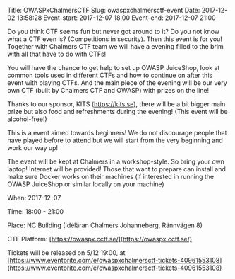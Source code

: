 Title: OWASPxChalmersCTF
Slug: owaspxchalmersctf-event
Date: 2017-12-02 13:58:28
Event-start: 2017-12-07 18:00
Event-end: 2017-12-07 21:00

Do you think CTF seems fun but never got around to it? Do you not know what a CTF even is? (Competitions in security). Then this event is for you! Together with Chalmers CTF team we will have a evening filled to the brim with all that have to do with CTFs!

You will have the chance to get help to set up OWASP JuiceShop, look at common tools used in different CTFs and how to continue on after this event with playing CTFs. And the main piece of the evening will be our very own CTF (built by Chalmers CTF and OWASP) with prizes on the line!

Thanks to our sponsor, KITS (https://kits.se), there will be a bit bigger main prize but also food and refreshments during the evening! (This event will be alcohol-free!)

This is a event aimed towards beginners! We do not discourage people that have played before to attend but we will start from the very beginning and work our way up!

The event will be kept at Chalmers in a workshop-style. So bring your own laptop! Internet will be provided!
Those that want to prepare can install and make sure Docker works on their machines (if interested in running the OWASP JuiceShop or similar locally on your machine)

When: 2017-12-07

Time: 18:00 - 21:00

Place: NC Building (Idéläran Chalmers Johanneberg, Rännvägen 8)

CTF Platform: [https://owaspx.cctf.se/](https://owaspx.cctf.se/)

Tickets will be released on 5/12 19:00, at [https://www.eventbrite.com/e/owaspxchalmersctf-tickets-40961553108](https://www.eventbrite.com/e/owaspxchalmersctf-tickets-40961553108)